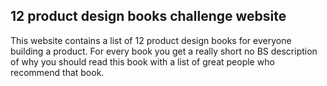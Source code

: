 ## 12 product design books challenge website

This website contains a list of 12 product design books for everyone building a product. For every book you get a really short no BS description of why you should read this book with a list of great people who recommend that book.
